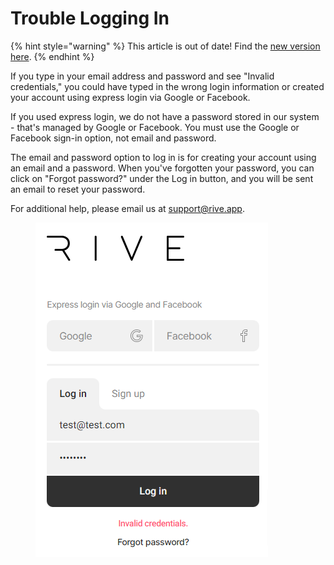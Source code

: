 # Trouble Logging In

{% hint style="warning" %}
This article is out of date! Find the [new version here](https://rive.app/community/doc/trouble-logging-in/docKiaGIaNuk).
{% endhint %}

If you type in your email address and password and see "Invalid credentials," you could have typed in the wrong login information or created your account using express login via Google or Facebook.&#x20;

If you used express login, we do not have a password stored in our system - that's managed by Google or Facebook. You must use the Google or Facebook sign-in option, not email and password.

The email and password option to log in is for creating your account using an email and a password. When you've forgotten your password, you can click on "Forgot password?" under the Log in button, and you will be sent an email to reset your password.&#x20;

For additional help, please email us at support@rive.app.



<figure><img src="../../.gitbook/assets/logininvalid.png" alt=""><figcaption></figcaption></figure>

